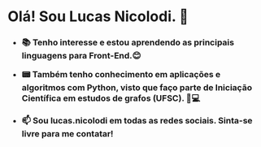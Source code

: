 <h1>Olá! Sou Lucas Nicolodi. 🌠</h1>

<h3>
  
- 📚 Tenho interesse e estou aprendendo as principais linguagens para Front-End.😊
  
- 📟 Também tenho conhecimento em aplicações e algoritmos com Python, visto que faço parte de Iniciação Científica em estudos de grafos (UFSC). 🧮💻
  
- 📫 Sou lucas.nicolodi em todas as redes sociais. Sinta-se livre para me contatar!
</h3>
